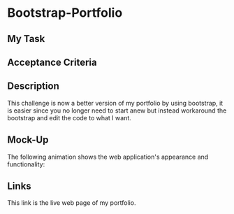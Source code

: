 # Bootstrap-Portfolio

## My Task


## Acceptance Criteria


##  Description

This challenge is now a better version of my portfolio by using bootstrap, it is easier since you no longer need to start anew but instead workaround the bootstrap and edit the code to what I want.

## Mock-Up

The following animation shows the web application's appearance and functionality:

## Links

This link is the live web page of my portfolio.

